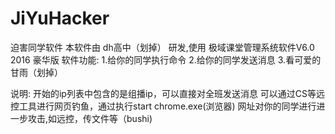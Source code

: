 # JiYuHacker
迫害同学软件
本软件由 dh高中（划掉） 研发,使用 极域课堂管理系统软件V6.0 2016 豪华版
软件功能:
1.给你的同学执行命令
2.给你的同学发送消息
3.看可爱的甘雨（划掉）

说明:
开始的ip列表中包含的是组播ip，可以直接对全班发送消息
可以通过CS等远控工具进行网页钓鱼，通过执行start chrome.exe(浏览器) 网址对你的同学进行进一步攻击,如远控，传文件等（bushi)


